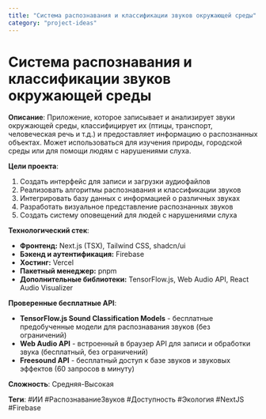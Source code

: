 ```yaml
---
title: "Система распознавания и классификации звуков окружающей среды"
category: "project-ideas"
---
```


# Система распознавания и классификации звуков окружающей среды

**Описание**: Приложение, которое записывает и анализирует звуки окружающей среды, классифицирует их (птицы, транспорт, человеческая речь и т.д.) и предоставляет информацию о распознанных объектах. Может использоваться для изучения природы, городской среды или для помощи людям с нарушениями слуха.

**Цели проекта**:
1. Создать интерфейс для записи и загрузки аудиофайлов
2. Реализовать алгоритмы распознавания и классификации звуков
3. Интегрировать базу данных с информацией о различных звуках
4. Разработать визуальное представление распознанных звуков
5. Создать систему оповещений для людей с нарушениями слуха

**Технологический стек**:
- **Фронтенд:** Next.js (TSX), Tailwind CSS, shadcn/ui
- **Бэкенд и аутентификация:** Firebase
- **Хостинг:** Vercel
- **Пакетный менеджер:** pnpm
- **Дополнительные библиотеки:** TensorFlow.js, Web Audio API, React Audio Visualizer

**Проверенные бесплатные API**:
- **TensorFlow.js Sound Classification Models** - бесплатные предобученные модели для распознавания звуков (без ограничений)
- **Web Audio API** - встроенный в браузер API для записи и обработки звука (бесплатный, без ограничений)
- **Freesound API** - бесплатный доступ к базе звуков и звуковых эффектов (60 запросов в минуту)

**Сложность**: Средняя-Высокая

**Теги**: #ИИ #РаспознаваниеЗвуков #Доступность #Экология #NextJS #Firebase
